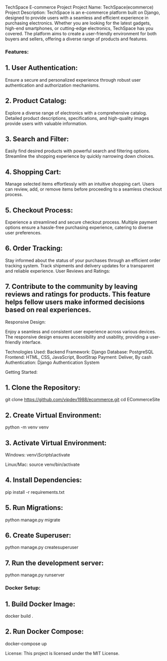 TechSpace E-commerce Project
Project Name: TechSpace(ecommerce)
Project Description:
TechSpace is an e-commerce platform built on Django, designed to provide users with a seamless and efficient experience in purchasing electronics. Whether you are looking for the latest gadgets, high-end smartphones, or cutting-edge electronics, TechSpace has you covered. The platform aims to create a user-friendly environment for both buyers and sellers, offering a diverse range of products and features.

### Features:

## 1. User Authentication:

Ensure a secure and personalized experience through robust user authentication and authorization mechanisms.
## 2. Product Catalog:

Explore a diverse range of electronics with a comprehensive catalog. Detailed product descriptions, specifications, and high-quality images provide users with valuable information.
## 3. Search and Filter:

Easily find desired products with powerful search and filtering options. Streamline the shopping experience by quickly narrowing down choices.
## 4. Shopping Cart:

Manage selected items effortlessly with an intuitive shopping cart. Users can review, add, or remove items before proceeding to a seamless checkout process.
## 5. Checkout Process:

Experience a streamlined and secure checkout process. Multiple payment options ensure a hassle-free purchasing experience, catering to diverse user preferences.
## 6. Order Tracking:

Stay informed about the status of your purchases through an efficient order tracking system. Track shipments and delivery updates for a transparent and reliable experience.
User Reviews and Ratings:

## 7. Contribute to the community by leaving reviews and ratings for products. This feature helps fellow users make informed decisions based on real experiences.
Responsive Design:

Enjoy a seamless and consistent user experience across various devices. The responsive design ensures accessibility and usability, providing a user-friendly interface.


Technologies Used:
Backend Framework: Django
Database: PostgreSQL
Frontend: HTML, CSS, JavaScript, BootStrap
Payment: Deliver, By cash
Authentication: Django Authentication System

Getting Started:

## 1. Clone the Repository:

git clone https://github.com/vipdev1988/ecommerce.git
cd ECommerceSite

## 2. Create Virtual Environment:

python -m venv venv

## 3. Activate Virtual Environment:

Windows:
venv\Scripts\activate

Linux/Mac:
source venv/bin/activate

## 4. Install Dependencies:

pip install -r requirements.txt

## 5. Run Migrations:

python manage.py migrate

## 6. Create Superuser:

python manage.py createsuperuser

## 7. Run the development server:

python manage.py runserver


### Docker Setup:

## 1. Build Docker Image:

docker build  .
## 2. Run Docker Compose:

docker-compose up

License:
This project is licensed under the MIT License.
